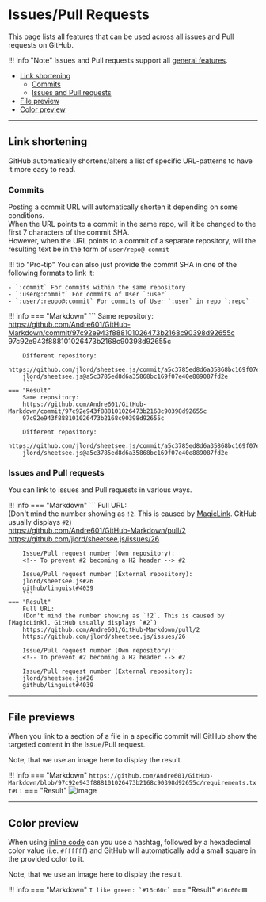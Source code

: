 [file]: https://Andre601.github.io/GitHub-Markdown/assets/img/file-preview.png
[color]: https://Andre601.github.io/GitHub-Markdown/assets/img/color.png

[MagicLink]: https://facelessuser.github.io/pymdown-extensions/extensions/magiclink

# Issues/Pull Requests
This page lists all features that can be used across all issues and Pull requests on GitHub.

!!! info "Note"
    Issues and Pull requests support all [general features](../general).

- [Link shortening](#link-shortening)
    - [Commits](#commits)
    - [Issues and Pull requests](#issues-and-pull-requests)
- [File preview](#file-preview)
- [Color preview](#color-preview)

----
## Link shortening
GitHub automatically shortens/alters a list of specific URL-patterns to have it more easy to read.

### Commits
Posting a commit URL will automatically shorten it depending on some conditions.  
When the URL points to a commit in the same repo, will it be changed to the first 7 characters of the commit SHA.  
However, when the URL points to a commit of a separate repository, will the resulting text be in the form of `user/repo@ commit`

!!! tip "Pro-tip"
    You can also just provide the commit SHA in one of the following formats to link it:
    
    - `:commit` For commits within the same repository
    - `:user@:commit` For commits of User `:user`
    - `:user/:reopo@:commit` For commits of User `:user` in repo `:repo`

!!! info
    === "Markdown"
        ```
        Same repository:  
        https://github.com/Andre601/GitHub-Markdown/commit/97c92e943f888101026473b2168c90398d92655c  
        97c92e943f888101026473b2168c90398d92655c
        
        Different repository:  
        https://github.com/jlord/sheetsee.js/commit/a5c3785ed8d6a35868bc169f07e40e889087fd2e  
        jlord/sheetsee.js@a5c3785ed8d6a35868bc169f07e40e889087fd2e
        ```
    === "Result"
        Same repository:  
        https://github.com/Andre601/GitHub-Markdown/commit/97c92e943f888101026473b2168c90398d92655c  
        97c92e943f888101026473b2168c90398d92655c
        
        Different repository:  
        https://github.com/jlord/sheetsee.js/commit/a5c3785ed8d6a35868bc169f07e40e889087fd2e  
        jlord/sheetsee.js@a5c3785ed8d6a35868bc169f07e40e889087fd2e

### Issues and Pull requests
You can link to issues and Pull requests in various ways.

!!! info
    === "Markdown"
        ```
        Full URL:  
        (Don't mind the number showing as `!2`. This is caused by [MagicLink]. GitHub usually displays `#2`)  
        https://github.com/Andre601/GitHub-Markdown/pull/2  
        https://github.com/jlord/sheetsee.js/issues/26
        
        Issue/Pull request number (Own repository):  
        <!-- To prevent #2 becoming a H2 header --> #2
        
        Issue/Pull request number (External repository):  
        jlord/sheetsee.js#26  
        github/linguist#4039
        ```
    === "Result"
        Full URL:  
        (Don't mind the number showing as `!2`. This is caused by [MagicLink]. GitHub usually displays `#2`)  
        https://github.com/Andre601/GitHub-Markdown/pull/2  
        https://github.com/jlord/sheetsee.js/issues/26
        
        Issue/Pull request number (Own repository):  
        <!-- To prevent #2 becoming a H2 header --> #2
        
        Issue/Pull request number (External repository):  
        jlord/sheetsee.js#26  
        github/linguist#4039

----
## File previews
When you link to a section of a file in a specific commit will GitHub show the targeted content in the Issue/Pull request.

Note, that we use an image here to display the result.

!!! info
    === "Markdown"
        ```
        https://github.com/Andre601/GitHub-Markdown/blob/97c92e943f888101026473b2168c90398d92655c/requirements.txt#L1
        ```
    === "Result"
        ![image][file]

----
## Color preview
When using [inline code](../general#inline-code) can you use a hashtag, followed by a hexadecimal color value (i.e. `#ffffff`) and GitHub will automatically add a small square in the provided color to it.

Note, that we use an image here to display the result.

!!! info
    === "Markdown"
        ```
        I like green: `#16c60c`
        ```
    === "Result"
        `#16c60c🟩`

